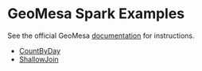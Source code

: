 GeoMesa Spark Examples
======================

See the official GeoMesa [documentation](http://geomesa.org/documentation/tutorials) for instructions.

 * [CountByDay](http://geomesa.org/documentation/tutorials/spark)
 * [ShallowJoin](http://www.geomesa.org/documentation/tutorials/shallow-join)
